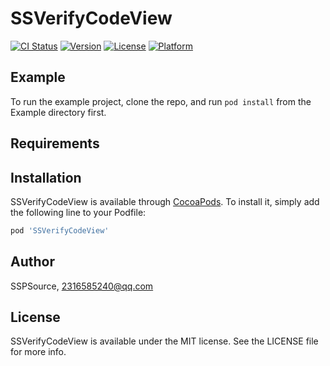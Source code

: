 # SSVerifyCodeView

[![CI Status](https://img.shields.io/travis/SSPSource/SSVerifyCodeView.svg?style=flat)](https://travis-ci.org/SSPSource/SSVerifyCodeView)
[![Version](https://img.shields.io/cocoapods/v/SSVerifyCodeView.svg?style=flat)](https://cocoapods.org/pods/SSVerifyCodeView)
[![License](https://img.shields.io/cocoapods/l/SSVerifyCodeView.svg?style=flat)](https://cocoapods.org/pods/SSVerifyCodeView)
[![Platform](https://img.shields.io/cocoapods/p/SSVerifyCodeView.svg?style=flat)](https://cocoapods.org/pods/SSVerifyCodeView)

## Example

To run the example project, clone the repo, and run `pod install` from the Example directory first.

## Requirements

## Installation

SSVerifyCodeView is available through [CocoaPods](https://cocoapods.org). To install
it, simply add the following line to your Podfile:

```ruby
pod 'SSVerifyCodeView'
```

## Author

SSPSource, 2316585240@qq.com

## License

SSVerifyCodeView is available under the MIT license. See the LICENSE file for more info.
